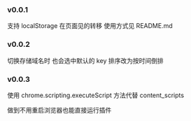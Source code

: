 ### v0.0.1

支持 localStorage 在页面见的转移
使用方式见 README.md

### v0.0.2

切换存储域名时 也会选中默认的 key
排序改为按时间倒排

### v0.0.3

使用 chrome.scripting.executeScript 方法代替 content_scripts

做到不用重启浏览器也能直接运行插件
